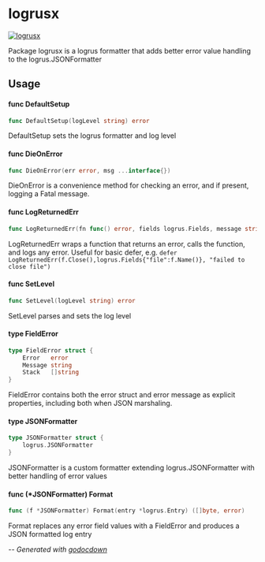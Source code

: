 # logrusx

[![logrusx](https://godoc.org/github.com/cerana/cerana/pkg/logrusx?status.svg)](https://godoc.org/github.com/cerana/cerana/pkg/logrusx)

Package logrusx is a logrus formatter that adds better error value handling to
the logrus.JSONFormatter

## Usage

#### func  DefaultSetup

```go
func DefaultSetup(logLevel string) error
```
DefaultSetup sets the logrus formatter and log level

#### func  DieOnError

```go
func DieOnError(err error, msg ...interface{})
```
DieOnError is a convenience method for checking an error, and if present,
logging a Fatal message.

#### func  LogReturnedErr

```go
func LogReturnedErr(fn func() error, fields logrus.Fields, message string)
```
LogReturnedErr wraps a function that returns an error, calls the function, and
logs any error. Useful for basic defer, e.g. `defer
LogReturnedErr(f.Close(),logrus.Fields{"file":f.Name()}, "failed to close
file")`

#### func  SetLevel

```go
func SetLevel(logLevel string) error
```
SetLevel parses and sets the log level

#### type FieldError

```go
type FieldError struct {
	Error   error
	Message string
	Stack   []string
}
```

FieldError contains both the error struct and error message as explicit
properties, including both when JSON marshaling.

#### type JSONFormatter

```go
type JSONFormatter struct {
	logrus.JSONFormatter
}
```

JSONFormatter is a custom formatter extending logrus.JSONFormatter with better
handling of error values

#### func (*JSONFormatter) Format

```go
func (f *JSONFormatter) Format(entry *logrus.Entry) ([]byte, error)
```
Format replaces any error field values with a FieldError and produces a JSON
formatted log entry

--
*Generated with [godocdown](https://github.com/robertkrimen/godocdown)*
